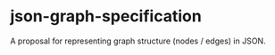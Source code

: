 json-graph-specification
========================

A proposal for representing graph structure (nodes / edges) in JSON.
